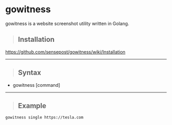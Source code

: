 # gowitness

gowitness is a website screenshot utility written in Golang.

> ## **Installation**

https://github.com/sensepost/gowitness/wiki/Installation

---

> ## **Syntax**

- gowitness [command]

---

> ## **Example**
    gowitness single https://tesla.com